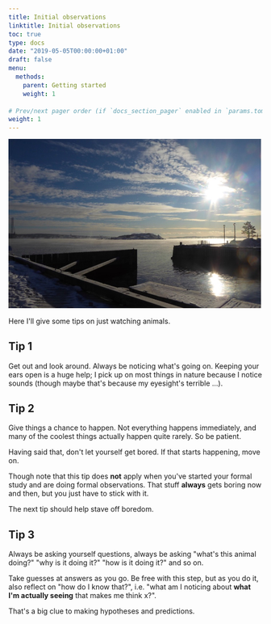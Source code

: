 ```yaml
---
title: Initial observations
linktitle: Initial observations
toc: true
type: docs
date: "2019-05-05T00:00:00+01:00"
draft: false
menu:
  methods:
    parent: Getting started
    weight: 1

# Prev/next pager order (if `docs_section_pager` enabled in `params.toml`)
weight: 1
---
```


![shorepic](shorepic.png)

Here I'll give some tips on just watching animals.

## Tip 1

Get out and look around. Always be noticing what's going on. Keeping your ears open is a huge help; I pick up on most things in nature because I notice sounds (though maybe that's because my eyesight's terrible ...).


## Tip 2

Give things a chance to happen. Not everything happens immediately, and many of the coolest things actually happen quite rarely. So be patient.

Having said that, don't let yourself get bored. If that starts happening, move on.

Though note that this tip does **not** apply when you've started your formal study and are doing formal observations.  That stuff **always** gets boring now and then, but you just have to stick with it.

The next tip should help stave off boredom.

## Tip 3

Always be asking yourself questions, always be asking "what's this animal doing?" "why is it doing it?" "how is it doing it?" and so on.

Take guesses at answers as you go. Be free with this step, but as you do it, also reflect on "how do I know that?", i.e. "what am I noticing about **what I'm actually seeing** that makes me think x?".

That's a big clue to making hypotheses and predictions.

